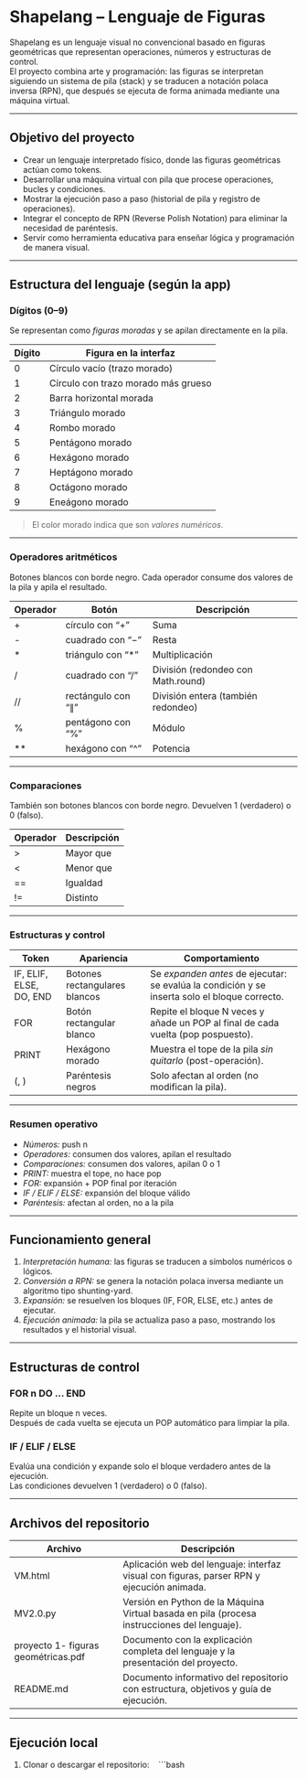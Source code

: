 # Shapelang – Lenguaje de Figuras

Shapelang es un lenguaje visual no convencional basado en figuras geométricas que representan operaciones, números y estructuras de control.  
El proyecto combina arte y programación: las figuras se interpretan siguiendo un sistema de pila (stack) y se traducen a notación polaca inversa (RPN), que después se ejecuta de forma animada mediante una máquina virtual.

---

## Objetivo del proyecto

- Crear un lenguaje interpretado físico, donde las figuras geométricas actúan como tokens.  
- Desarrollar una máquina virtual con pila que procese operaciones, bucles y condiciones.  
- Mostrar la ejecución paso a paso (historial de pila y registro de operaciones).  
- Integrar el concepto de RPN (Reverse Polish Notation) para eliminar la necesidad de paréntesis.  
- Servir como herramienta educativa para enseñar lógica y programación de manera visual.

---

## Estructura del lenguaje (según la app)

### Dígitos (0–9)

Se representan como *figuras moradas* y se apilan directamente en la pila.

| Dígito | Figura en la interfaz |
|--------|------------------------|
| 0 | Círculo vacío (trazo morado) |
| 1 | Círculo con trazo morado más grueso |
| 2 | Barra horizontal morada |
| 3 | Triángulo morado |
| 4 | Rombo morado |
| 5 | Pentágono morado |
| 6 | Hexágono morado |
| 7 | Heptágono morado |
| 8 | Octágono morado |
| 9 | Eneágono morado |

> El color morado indica que son *valores numéricos*.

---

### Operadores aritméticos

Botones blancos con borde negro. Cada operador consume dos valores de la pila y apila el resultado.

| Operador | Botón | Descripción |
|-----------|--------|--------------|
| + | círculo con “+” | Suma |
| - | cuadrado con “−” | Resta |
| * | triángulo con “*” | Multiplicación |
| / | cuadrado con “/” | División (redondeo con Math.round) |
| // | rectángulo con “∥” | División entera (también redondeo) |
| % | pentágono con “%” | Módulo |
| ** | hexágono con “^” | Potencia |

---

### Comparaciones

También son botones blancos con borde negro. Devuelven 1 (verdadero) o 0 (falso).

| Operador | Descripción |
|-----------|--------------|
| > | Mayor que |
| < | Menor que |
| == | Igualdad |
| != | Distinto |

---

### Estructuras y control

| Token | Apariencia | Comportamiento |
|--------|-------------|----------------|
| IF, ELIF, ELSE, DO, END | Botones rectangulares blancos | Se *expanden antes* de ejecutar: se evalúa la condición y se inserta solo el bloque correcto. |
| FOR | Botón rectangular blanco | Repite el bloque N veces y añade un POP al final de cada vuelta (pop pospuesto). |
| PRINT | Hexágono morado | Muestra el tope de la pila *sin quitarlo* (post-operación). |
| (, ) | Paréntesis negros | Solo afectan al orden (no modifican la pila). |

---

### Resumen operativo

- *Números:* push n  
- *Operadores:* consumen dos valores, apilan el resultado  
- *Comparaciones:* consumen dos valores, apilan 0 o 1  
- *PRINT:* muestra el tope, no hace pop  
- *FOR:* expansión + POP final por iteración  
- *IF / ELIF / ELSE:* expansión del bloque válido  
- *Paréntesis:* afectan al orden, no a la pila

---

## Funcionamiento general

1. *Interpretación humana:* las figuras se traducen a símbolos numéricos o lógicos.  
2. *Conversión a RPN:* se genera la notación polaca inversa mediante un algoritmo tipo shunting-yard.  
3. *Expansión:* se resuelven los bloques (IF, FOR, ELSE, etc.) antes de ejecutar.  
4. *Ejecución animada:* la pila se actualiza paso a paso, mostrando los resultados y el historial visual.


---

## Estructuras de control

### FOR n DO … END

Repite un bloque n veces.  
Después de cada vuelta se ejecuta un POP automático para limpiar la pila.

### IF / ELIF / ELSE

Evalúa una condición y expande solo el bloque verdadero antes de la ejecución.  
Las condiciones devuelven 1 (verdadero) o 0 (falso).

---


## Archivos del repositorio

| Archivo | Descripción |
|----------|-------------|
| VM.html | Aplicación web del lenguaje: interfaz visual con figuras, parser RPN y ejecución animada. |
| MV2.0.py | Versión en Python de la Máquina Virtual basada en pila (procesa instrucciones del lenguaje). |
| proyecto 1- figuras geométricas.pdf | Documento con la explicación completa del lenguaje y la presentación del proyecto. |
| README.md | Documento informativo del repositorio con estructura, objetivos y guía de ejecución. |

---

## Ejecución local

1. Clonar o descargar el repositorio:
   ```bash

